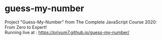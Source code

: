 # guess-my-number
Project "Guess-My-Number" from The Complete JavaScript Course 2020: From Zero to Expert!  
Running live at : https://priyum7.github.io/guess-my-number/
